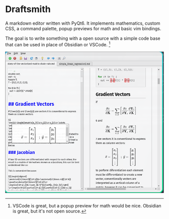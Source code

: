 # Draftsmith

A markdown editor written with PyQt6. It implements mathematics, custom CSS, a command palette, popup previews for math and basic vim bindings.

The goal is to write something with a open source with a simple code base that can be used in place of Obsidian or VSCode. [^1]

![](./screenshot.png)

[^1]: VSCode is great, but a popup preview for math would be nice. Obsidian is great, but it's not open source.
